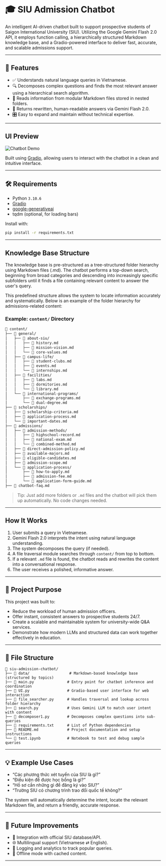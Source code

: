 # 🎓 SIU Admission Chatbot

An intelligent AI-driven chatbot built to support prospective students of Saigon International University (SIU). Utilizing the Google Gemini Flash 2.0 API, it employs function calling, a hierarchically structured Markdown knowledge base, and a Gradio-powered interface to deliver fast, accurate, and scalable admissions support.

---

## 🚀 Features

- ✅ Understands natural language queries in Vietnamese.
- 🔍 Decomposes complex questions and finds the most relevant answer using a hierarchical search algorithm.
- 📂 Reads information from modular Markdown files stored in nested folders.
- 💬 Returns rewritten, human-readable answers via Gemini Flash 2.0.
- 🎛️ Easy to expand and maintain without technical expertise.

---

## UI Preview

![Chatbot Demo](video.gif)

Built using [Gradio](https://www.gradio.app/), allowing users to interact with the chatbot in a clean and intuitive interface.

---

## 🛠 Requirements

- Python `3.10.6`
- [Gradio](https://gradio.app/)
- [google-generativeai](https://pypi.org/project/google-generativeai/)
- tqdm (optional, for loading bars)

Install with:

```bash
pip install -r requirements.txt
````

---

## Knowledge Base Structure

The knowledge base is pre-structured as a tree-structured folder hierarchy using Markdown files (.md). The chatbot performs a top-down search, beginning from broad categories and descending into increasingly specific subfolders until it finds a file containing relevant content to answer the user's query.

This predefined structure allows the system to locate information accurately and systematically. Below is an example of the folder hierarchy for admissions-related content:

### Example: `content/` Directory

```bash
📁 content/
├── 📁 general/
│   ├── 📁 about-siu/
│   │   ├── 📄 history.md
│   │   ├── 📄 mission-vision.md
│   │   └── 📄 core-values.md
│   ├── 📁 campus-life/
│   │   ├── 📄 student-clubs.md
│   │   ├── 📄 events.md
│   │   └── 📄 internships.md
│   ├── 📁 facilities/
│   │   ├── 📄 labs.md
│   │   ├── 📄 dormitories.md
│   │   └── 📄 library.md
│   └── 📁 international-programs/
│       ├── 📄 exchange-programs.md
│       └── 📄 dual-degree.md
├── 📁 scholarships/
│   ├── 📄 scholarship-criteria.md
│   ├── 📄 application-process.md
│   └── 📄 important-dates.md
├── 📁 admissions/
│   ├── 📁 admission-methods/
│   │   ├── 📄 highschool-record.md
│   │   ├── 📄 national-exam.md
│   │   └── 📄 combined-method.md
│   ├── 📄 direct-admission-policy.md
│   ├── 📄 available-majors.md
│   ├── 📄 eligible-candidates.md
│   ├── 📄 admission-scope.md
│   └── 📁 application-process/
│       ├── 📄 how-to-apply.md
│       ├── 📄 admission-fee.md
│       └── 📄 application-form-guide.md
├── 📄 chatbot-faq.md
```

> Tip: Just add more folders or `.md` files and the chatbot will pick them up automatically. No code changes needed.

---

## How It Works

1. User submits a query in Vietnamese.
2. Gemini Flash 2.0 interprets the intent using natural language understanding.
3. The system decomposes the query (if needed).
4. A file traversal module searches through `content/` from top to bottom.
5. If a relevant `.md` file is found, the chatbot reads and rewrites the content into a conversational response.
6. The user receives a polished, informative answer.

---

## 🎯 Project Purpose

This project was built to:

* Reduce the workload of human admission officers.
* Offer instant, consistent answers to prospective students 24/7.
* Create a scalable and maintainable system for university-wide Q\&A services.
* Demonstrate how modern LLMs and structured data can work together effectively in education.

---

## 🧩 File Structure

```
📁 siu-admission-chatbot/
├── 📁 data/                  # Markdown-based knowledge base (structured by topics)
├── 📄 main.py               # Entry point for chatbot inference and coordination
├── 📄 UI.py                 # Gradio-based user interface for web interaction
├── 📄 file_searcher.py      # Handles traversal and lookup across folder hierarchy
├── 📄 search.py             # Uses Gemini LLM to match user intent with content
├── 📄 decomposer1.py        # Decomposes complex questions into sub-queries
├── 📄 requirements.txt      # List of Python dependencies
├── 📄 README.md             # Project documentation and setup instructions
└── 📄 test.ipynb            # Notebook to test and debug sample queries
```

---

## 💡 Example Use Cases

* “Các phương thức xét tuyển của SIU là gì?”
* “Điều kiện để được học bổng là gì?”
* “Hồ sơ cần những gì để đăng ký vào SIU?”
* “Trường SIU có chương trình trao đổi quốc tế không?”

The system will automatically determine the intent, locate the relevant Markdown file, and return a friendly, accurate response.

---

## 📌 Future Improvements

* 🔗 Integration with official SIU database/API.
* 🌐 Multilingual support (Vietnamese ⇄ English).
* 🧾 Logging and analytics to track popular queries.
* 🤖 Offline mode with cached content.

---




